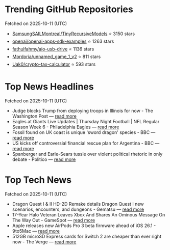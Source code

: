 # Trending GitHub Repositories
Fetched on 2025-10-11 (UTC)

- [SamsungSAILMontreal/TinyRecursiveModels](https://github.com/SamsungSAILMontreal/TinyRecursiveModels) ⭐ 3150 stars
- [openai/openai-apps-sdk-examples](https://github.com/openai/openai-apps-sdk-examples) ⭐ 1263 stars
- [fathulfahmy/aio-usb-drive](https://github.com/fathulfahmy/aio-usb-drive) ⭐ 1136 stars
- [Mordoria/unnamed_game_1_v2](https://github.com/Mordoria/unnamed_game_1_v2) ⭐ 811 stars
- [Uak0/crypto-tax-calculator](https://github.com/Uak0/crypto-tax-calculator) ⭐ 593 stars

# Top News Headlines
Fetched on 2025-10-11 (UTC)
- Judge blocks Trump from deploying troops in Illinois for now - The Washington Post — [read more](https://www.washingtonpost.com/politics/2025/10/09/trump-portland-chicago-national-guard-appeal/)
- Eagles at Giants Live Updates | Thursday Night Football | NFL Regular Season Week 6 - Philadelphia Eagles — [read more](https://www.philadelphiaeagles.com/news/eagles-at-giants-game-recap-thursday-night-football-week-6)
- Fossil found on UK coast is unique 'sword dragon' species - BBC — [read more](https://www.bbc.com/news/articles/cdjzvzzy0mxo)
- US kicks off controversial financial rescue plan for Argentina - BBC — [read more](https://www.bbc.com/news/articles/c203vx56lqyo)
- Spanberger and Earle-Sears tussle over violent political rhetoric in only debate - Politico — [read more](https://www.politico.com/news/2025/10/09/spanberger-earle-sears-violent-political-rhetoric-debate-00601171)

# Top Tech News
Fetched on 2025-10-11 (UTC)
- Dragon Quest I & II HD-2D Remake details Dragon Quest I new scenarios, encounters, and dungeons - Gematsu — [read more](https://www.gematsu.com/2025/10/dragon-quest-i-ii-hd-2d-remake-details-dragon-quest-i-new-scenarios-encounters-and-dungeons)
- 17-Year Halo Veteran Leaves Xbox And Shares An Ominous Message On The Way Out - GameSpot — [read more](https://www.gamespot.com/articles/17-year-halo-veteran-leaves-xbox-and-shares-an-ominous-message-on-the-way-out/1100-6535350/)
- Apple releases new AirPods Pro 3 beta firmware ahead of iOS 26.1 - 9to5Mac — [read more](https://9to5mac.com/2025/10/09/apple-releases-new-airpods-pro-3-beta-firmware-ahead-of-ios-26-1/)
- 512GB microSD Express cards for Switch 2 are cheaper than ever right now - The Verge — [read more](https://www.theverge.com/tech/797782/lexar-microsd-express-card-nintendo-switch-2-deal-sale)
